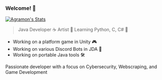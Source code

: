 ### Welcome! 👋

[![Agramon's Stats](https://github-readme-stats.vercel.app/api?username=xagramon)](https://github.com/anuraghazra/github-readme-stats)

> Java Developer ☕
> Artist 🎨
> Learning Python, C, C# 📝

- Working on a platform game in Unity 🎮
- Working on various Discord Bots in JDA 🤖
- Working on portable Java tools 🛠️

Passionate developer with a focus on Cybersecurity, Webscraping, and Game Development
